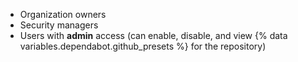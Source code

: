 * Organization owners
* Security managers
* Users with **admin** access (can enable, disable, and view {% data variables.dependabot.github_presets %} for the repository)
